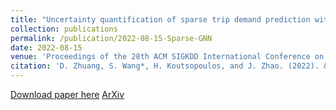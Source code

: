 ```yaml
---
title: "Uncertainty quantification of sparse trip demand prediction with spatial-temporal graph neural networks"
collection: publications
permalink: /publication/2022-08-15-Sparse-GNN
date: 2022-08-15
venue: 'Proceedings of the 28th ACM SIGKDD International Conference on Knowledge Discovery & Data Mining'
citation: 'D. Zhuang, S. Wang*, H. Koutsopoulos, and J. Zhao. (2022). &quot;Uncertainty quantification of sparse trip demand prediction with spatial-temporal graph neural networks&quot; <i>Proceedings of the 28th ACM SIGKDD International Conference on Knowledge Discovery & Data Mining</i>'
---
```


[Download paper here](https://dl.acm.org/doi/abs/10.1145/3534678.3539093)
[ArXiv](https://arxiv.org/abs/2208.05908)
